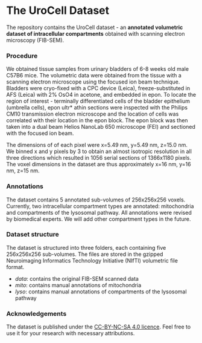 # The UroCell Dataset
The repository contains the UroCell dataset - an **annotated volumetric dataset of intracellular compartments** obtained with scanning electron microscopy (FIB-SEM). 

### Procedure
We obtained tissue samples from urinary bladders of 6-8 weeks old male C57B6 mice. The volumetric data were obtained from the tissue with a scanning electron microscope using the focused ion beam technique. Bladders were cryo-fixed with a CPC device (Leica), freeze-substituted in AFS (Leica) with 2% OsO4 in acetone, and embedded in epon. To locate the region of interest - terminally differentiated cells of the bladder epithelium (umbrella cells), epon ultr* athin sections were inspected with the Philips CM10 transmission electron microscope and the location of cells was correlated with their location in the epon block. The epon block was then taken into a dual beam Helios NanoLab 650 microscope (FEI) and sectioned with the focused ion beam. 

The dimensions of of each pixel were x=5.49 nm, y=5.49 nm, z=15.0 nm. We binned x and y pixels by 3 to obtain an almost isotropic resolution in all three directions which resulted in 1056 serial sections of 1366x1180 pixels. The voxel dimensions in the dataset are thus approximately x=16 nm, y=16 nm, z=15 nm. 

### Annotations

The dataset contains 5 annotated sub-volumes of 256x256x256 voxels. Currently, two intracellular compartment types are annotated: mitochondria and compartments of the lysosomal pathway. All annotations were revised by biomedical experts. We will add other compartment types in the future.

### Dataset structure

The dataset is structured into three folders, each containing five 256x256x256 sub-volumes. The files are stored in the gzipped Neuroimaging Informatics Technology Initiative (NIfTI) volumetric file format.

* *data*: contains the original FIB-SEM scanned data
* *mito*: contains manual annotations of mitochondria
* *lyso*: contains manual annotations of compartments of the lysosomal pathway

### Acknowledgements
The dataset is published under the [CC-BY-NC-SA 4.0 licence](https://creativecommons.org/licenses/by-nc-sa/4.0/legalcode). Feel free to use it for your research with necessary attributions. 

